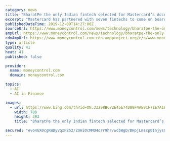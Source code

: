 ```yaml
---
category: news
title: "BharatPe the only Indian fintech selected for Mastercard’s Accelerate program"
excerpt: "Mastercard has partnered with seven fintechs to come on board its Accelerate programme. The start-ups include India’s BharatPe, Indonesia’s Eureka AI, Kenya’s Kasha, US-based Hydrogen and Ziosk, Israel’s Cyberwrite and mmuze. BharatPe is a digital bank that enables small- and medium-sized merchants in India to accept payments."
publishedDateTime: 2019-12-09T14:27:00Z
sourceUrl: https://www.moneycontrol.com/news/technology/bharatpe-the-only-indian-fintech-selected-for-mastercards-accelerate-program-4713751.html
ampUrl: https://www.moneycontrol.com/news/technology/bharatpe-the-only-indian-fintech-selected-for-mastercards-accelerate-program-4713751.html/amp
cdnAmpUrl: https://www-moneycontrol-com.cdn.ampproject.org/c/s/www.moneycontrol.com/news/technology/bharatpe-the-only-indian-fintech-selected-for-mastercards-accelerate-program-4713751.html/amp
type: article
quality: 41
heat: 41
published: false

provider:
  name: moneycontrol.com
  domain: moneycontrol.com

topics:
  - AI
  - AI in Finance

images:
  - url: https://www.bing.com/th?id=ON.33298B672E45E74D89F4AE91F71E7A1B
    width: 700
    height: 393
    title: "BharatPe the only Indian fintech selected for Mastercard’s Accelerate program"

secured: "evo4GX0cgKWDyVqxPZ52/ZOHi0cMMO4orr9hr/wcbWgD/BHpjLmscp0InjysGa5emKs0yCHlW4PKqf1lUWN78Ic1rLmIXqhvpjmbquN6ellAFC4XZN1yy+akLg8K09E73It+DM/BSk7EIE4kc6J3EfupUYqF8liwXLh3JW6v9i0uGW7BgPrX5C8neTNnJu+aOpj3Qe+gQZS+nP9W2/ZVe89q2LfdkKj/w7VMtfWjppCEiPnK1QG8A4yLQJZ9GmotqFnR5iT6JYyQkK8F5KQ3yA==;oOh5e87b9+Jthg/17fNOOQ=="
---
```


